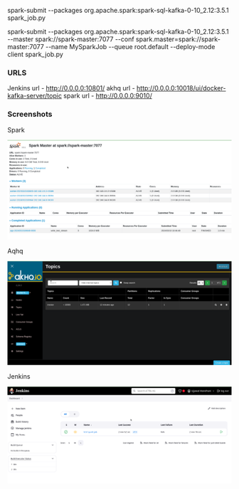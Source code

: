 spark-submit --packages org.apache.spark:spark-sql-kafka-0-10_2.12:3.5.1 spark_job.py

spark-submit --packages org.apache.spark:spark-sql-kafka-0-10_2.12:3.5.1 --master spark://spark-master:7077 --conf spark.master=spark://spark-master:7077 --name MySparkJob --queue root.default --deploy-mode client spark_job.py

### URLS 

Jenkins url - http://0.0.0.0:10801/
akhq url - http://0.0.0.0:10018/ui/docker-kafka-server/topic
spark url - http://0.0.0.0:9010/

### Screenshots 

Spark 

![spark image](src/spark-image.png)

Aqhq 

![akhq-image.png](src/akhq-image.png)

Jenkins

![jenkins-url](src/jenkins-url.png)
